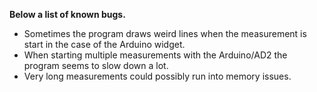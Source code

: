 **Below a list of known bugs.**

* Sometimes the program draws weird lines when the measurement is start in the case of the Arduino widget.
* When starting multiple measurements with the Arduino/AD2 the program seems to slow down a lot.
* Very long measurements could possibly run into memory issues.